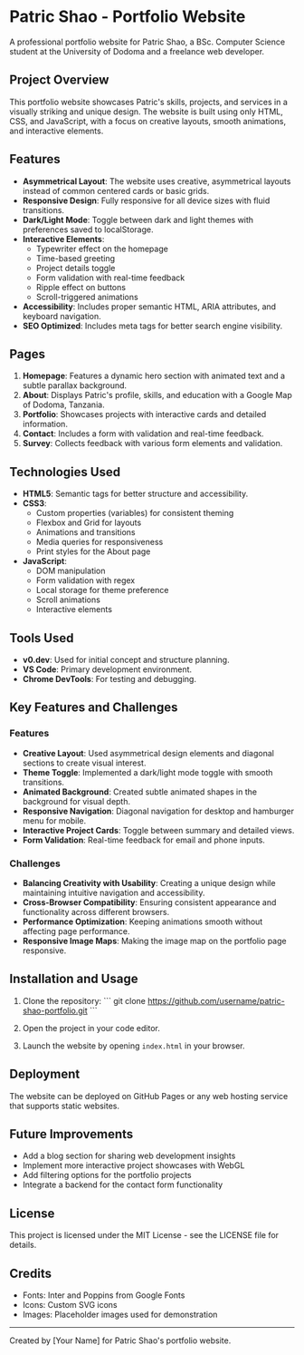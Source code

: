 # Patric Shao - Portfolio Website

A professional portfolio website for Patric Shao, a BSc. Computer Science student at the University of Dodoma and a freelance web developer.

## Project Overview

This portfolio website showcases Patric's skills, projects, and services in a visually striking and unique design. The website is built using only HTML, CSS, and JavaScript, with a focus on creative layouts, smooth animations, and interactive elements.

## Features

- **Asymmetrical Layout**: The website uses creative, asymmetrical layouts instead of common centered cards or basic grids.
- **Responsive Design**: Fully responsive for all device sizes with fluid transitions.
- **Dark/Light Mode**: Toggle between dark and light themes with preferences saved to localStorage.
- **Interactive Elements**: 
  - Typewriter effect on the homepage
  - Time-based greeting
  - Project details toggle
  - Form validation with real-time feedback
  - Ripple effect on buttons
  - Scroll-triggered animations
- **Accessibility**: Includes proper semantic HTML, ARIA attributes, and keyboard navigation.
- **SEO Optimized**: Includes meta tags for better search engine visibility.

## Pages

1. **Homepage**: Features a dynamic hero section with animated text and a subtle parallax background.
2. **About**: Displays Patric's profile, skills, and education with a Google Map of Dodoma, Tanzania.
3. **Portfolio**: Showcases projects with interactive cards and detailed information.
4. **Contact**: Includes a form with validation and real-time feedback.
5. **Survey**: Collects feedback with various form elements and validation.

## Technologies Used

- **HTML5**: Semantic tags for better structure and accessibility.
- **CSS3**: 
  - Custom properties (variables) for consistent theming
  - Flexbox and Grid for layouts
  - Animations and transitions
  - Media queries for responsiveness
  - Print styles for the About page
- **JavaScript**: 
  - DOM manipulation
  - Form validation with regex
  - Local storage for theme preference
  - Scroll animations
  - Interactive elements

## Tools Used

- **v0.dev**: Used for initial concept and structure planning.
- **VS Code**: Primary development environment.
- **Chrome DevTools**: For testing and debugging.

## Key Features and Challenges

### Features

- **Creative Layout**: Used asymmetrical design elements and diagonal sections to create visual interest.
- **Theme Toggle**: Implemented a dark/light mode toggle with smooth transitions.
- **Animated Background**: Created subtle animated shapes in the background for visual depth.
- **Responsive Navigation**: Diagonal navigation for desktop and hamburger menu for mobile.
- **Interactive Project Cards**: Toggle between summary and detailed views.
- **Form Validation**: Real-time feedback for email and phone inputs.

### Challenges

- **Balancing Creativity with Usability**: Creating a unique design while maintaining intuitive navigation and accessibility.
- **Cross-Browser Compatibility**: Ensuring consistent appearance and functionality across different browsers.
- **Performance Optimization**: Keeping animations smooth without affecting page performance.
- **Responsive Image Maps**: Making the image map on the portfolio page responsive.

## Installation and Usage

1. Clone the repository:
   \`\`\`
   git clone https://github.com/username/patric-shao-portfolio.git
   \`\`\`

2. Open the project in your code editor.

3. Launch the website by opening `index.html` in your browser.

## Deployment

The website can be deployed on GitHub Pages or any web hosting service that supports static websites.

## Future Improvements

- Add a blog section for sharing web development insights
- Implement more interactive project showcases with WebGL
- Add filtering options for the portfolio projects
- Integrate a backend for the contact form functionality

## License

This project is licensed under the MIT License - see the LICENSE file for details.

## Credits

- Fonts: Inter and Poppins from Google Fonts
- Icons: Custom SVG icons
- Images: Placeholder images used for demonstration

---

Created by [Your Name] for Patric Shao's portfolio website.

